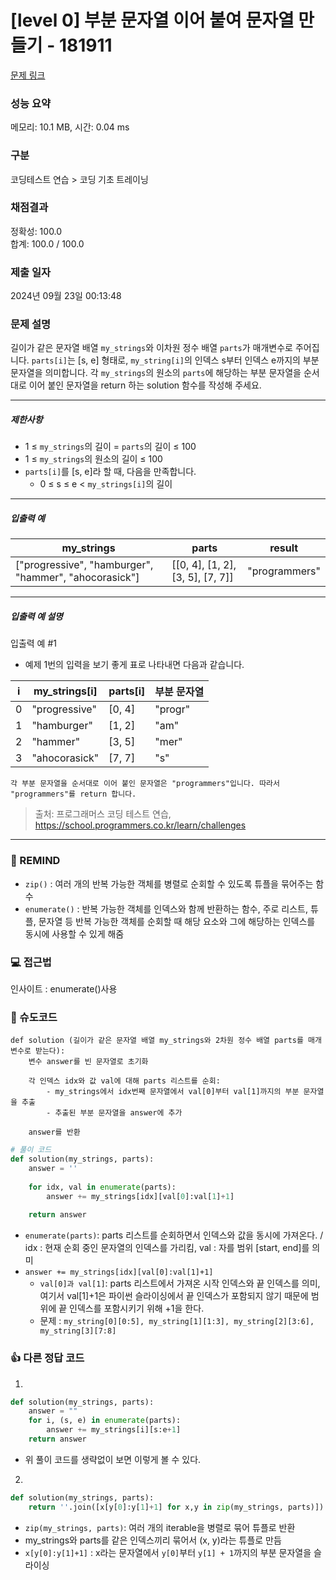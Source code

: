 # [level 0] 부분 문자열 이어 붙여 문자열 만들기 - 181911 

[문제 링크](https://school.programmers.co.kr/learn/courses/30/lessons/181911) 

### 성능 요약

메모리: 10.1 MB, 시간: 0.04 ms

### 구분

코딩테스트 연습 > 코딩 기초 트레이닝

### 채점결과

정확성: 100.0<br/>합계: 100.0 / 100.0

### 제출 일자

2024년 09월 23일 00:13:48

### 문제 설명

<p>길이가 같은 문자열 배열 <code>my_strings</code>와 이차원 정수 배열 <code>parts</code>가 매개변수로 주어집니다. <code>parts[i]</code>는 [s, e] 형태로, <code>my_string[i]</code>의 인덱스 s부터 인덱스 e까지의 부분 문자열을 의미합니다. 각 <code>my_strings</code>의 원소의 <code>parts</code>에 해당하는 부분 문자열을 순서대로 이어 붙인 문자열을 return 하는 solution 함수를 작성해 주세요.</p>

<hr>

<h5>제한사항</h5>

<ul>
<li>1 ≤ <code>my_strings</code>의 길이 = <code>parts</code>의 길이 ≤ 100</li>
<li>1 ≤ <code>my_strings</code>의 원소의 길이 ≤ 100</li>
<li><code>parts[i]</code>를 [s, e]라 할 때, 다음을 만족합니다.

<ul>
<li>0 ≤ s ≤ e &lt; <code>my_strings[i]</code>의 길이</li>
</ul></li>
</ul>

<hr>

<h5>입출력 예</h5>
<table class="table">
        <thead><tr>
<th>my_strings</th>
<th>parts</th>
<th>result</th>
</tr>
</thead>
        <tbody><tr>
<td>["progressive", "hamburger", "hammer", "ahocorasick"]</td>
<td>[[0, 4], [1, 2], [3, 5], [7, 7]]</td>
<td>"programmers"</td>
</tr>
</tbody>
      </table>
<hr>

<h5>입출력 예 설명</h5>

<p>입출력 예 #1</p>

<ul>
<li>예제 1번의 입력을 보기 좋게 표로 나타내면 다음과 같습니다.</li>
</ul>

|i|my_strings[i]|parts[i]|부분 문자열|
|-|-------------|--------|--------|
|0|"progressive"|[0, 4]|"progr"|
|1|"hamburger"|[1, 2]|"am"|
|2|"hammer"|[3, 5]|"mer"|
|3|"ahocorasick"|[7, 7]|"s"|

<div class="highlight"><pre class="codehilite"><code>각 부분 문자열을 순서대로 이어 붙인 문자열은 "programmers"입니다. 따라서 "programmers"를 return 합니다.
</code></pre></div>

> 출처: 프로그래머스 코딩 테스트 연습, https://school.programmers.co.kr/learn/challenges
---
### 🤔 REMIND
- `zip()` : 여러 개의 반복 가능한 객체를 병렬로 순회할 수 있도록 튜플을 묶어주는 함수
- `enumerate()` : 반복 가능한 객체를 인덱스와 함께 반환하는 함수, 주로 리스트, 튜플, 문자열 등 반복 가능한 객체를 순회할 때 해당 요소와 그에 해당하는 인덱스를 동시에 사용할 수 있게 해줌

### 💻 접근법
인사이트 : enumerate()사용

### 📝 슈도코드
```
def solution (길이가 같은 문자열 배열 my_strings와 2차원 정수 배열 parts를 매개변수로 받는다):
    변수 answer를 빈 문자열로 초기화

    각 인덱스 idx와 값 val에 대해 parts 리스트를 순회:
        - my_strings에서 idx번째 문자열에서 val[0]부터 val[1]까지의 부분 문자열을 추출
        - 추출된 부분 문자열을 answer에 추가

    answer를 반환
```
```python
# 풀이 코드
def solution(my_strings, parts):
    answer = ''
    
    for idx, val in enumerate(parts):
        answer += my_strings[idx][val[0]:val[1]+1]
        
    return answer
```
- `enumerate(parts)`: parts 리스트를 순회하면서 인덱스와 값을 동시에 가져온다. / idx : 현재 순회 중인 문자열의 인덱스를 가리킴, val : 자를 범위 [start, end]를 의미
- `answer += my_strings[idx][val[0]:val[1]+1]`
    - `val[0]과 val[1]`: parts 리스트에서 가져온 시작 인덱스와 끝 인덱스를 의미, 여기서 val[1]+1은 파이썬 슬라이싱에서 끝 인덱스가 포함되지 않기 때문에 범위에 끝 인덱스를 포함시키기 위해 +1을 한다.
    - 문제 : `my_string[0][0:5], my_string[1][1:3], my_string[2][3:6], my_string[3][7:8]`


### 👍 다른 정답 코드
1.
```python
def solution(my_strings, parts):
    answer = ""
    for i, (s, e) in enumerate(parts):
        answer += my_strings[i][s:e+1]
    return answer
```
- 위 풀이 코드를 생략없이 보면 이렇게 볼 수 있다.
2.
```python
def solution(my_strings, parts):
    return ''.join([x[y[0]:y[1]+1] for x,y in zip(my_strings, parts)])
```
- `zip(my_strings, parts)`: 여러 개의 iterable을 병렬로 묶어 튜플로 반환
- my_strings와 parts를 같은 인덱스끼리 묶어서 (x, y)라는 튜플로 만듬
- `x[y[0]:y[1]+1]` : x라는 문자열에서 `y[0]`부터 `y[1] + 1`까지의 부분 문자열을 슬라이싱
